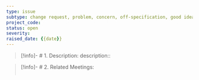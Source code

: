 ```yaml
---
type: issue
subtype: change request, problem, concern, off-specification, good idea
project_code: 
status: open
severity: 
raised_date: {{date}}
---
```


>[!info]- # 1. Description:
>description::

>[!info]- # 2. Related Meetings:
>```dataview
>```
